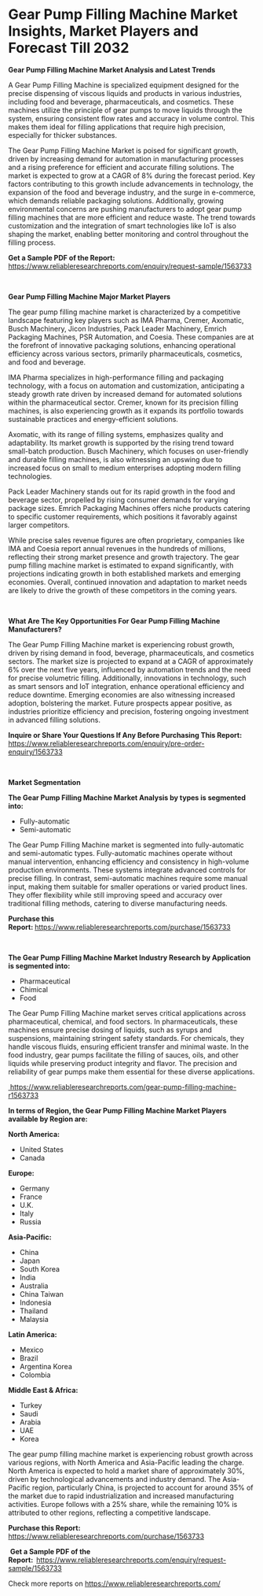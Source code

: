 <p><h1>Gear Pump Filling Machine Market Insights, Market Players and Forecast Till 2032</h1></p><p><strong>Gear Pump Filling Machine Market Analysis and Latest Trends</strong></p>
<p><p>A Gear Pump Filling Machine is specialized equipment designed for the precise dispensing of viscous liquids and products in various industries, including food and beverage, pharmaceuticals, and cosmetics. These machines utilize the principle of gear pumps to move liquids through the system, ensuring consistent flow rates and accuracy in volume control. This makes them ideal for filling applications that require high precision, especially for thicker substances.</p><p>The Gear Pump Filling Machine Market is poised for significant growth, driven by increasing demand for automation in manufacturing processes and a rising preference for efficient and accurate filling solutions. The market is expected to grow at a CAGR of 8% during the forecast period. Key factors contributing to this growth include advancements in technology, the expansion of the food and beverage industry, and the surge in e-commerce, which demands reliable packaging solutions. Additionally, growing environmental concerns are pushing manufacturers to adopt gear pump filling machines that are more efficient and reduce waste. The trend towards customization and the integration of smart technologies like IoT is also shaping the market, enabling better monitoring and control throughout the filling process.</p></p>
<p><strong>Get a Sample PDF of the Report:&nbsp;</strong> <a href="https://www.reliableresearchreports.com/enquiry/request-sample/1563733?utm_campaign=2463&utm_medium=2&utm_source=Github&utm_content=ia&utm_term=22022025&utm_id=gear-pump-filling-machine">https://www.reliableresearchreports.com/enquiry/request-sample/1563733</a></p>
<p>&nbsp;</p>
<p><strong>Gear Pump Filling Machine Major Market Players</strong></p>
<p><p>The gear pump filling machine market is characterized by a competitive landscape featuring key players such as IMA Pharma, Cremer, Axomatic, Busch Machinery, Jicon Industries, Pack Leader Machinery, Emrich Packaging Machines, PSR Automation, and Coesia. These companies are at the forefront of innovative packaging solutions, enhancing operational efficiency across various sectors, primarily pharmaceuticals, cosmetics, and food and beverage.</p><p>IMA Pharma specializes in high-performance filling and packaging technology, with a focus on automation and customization, anticipating a steady growth rate driven by increased demand for automated solutions within the pharmaceutical sector. Cremer, known for its precision filling machines, is also experiencing growth as it expands its portfolio towards sustainable practices and energy-efficient solutions.</p><p>Axomatic, with its range of filling systems, emphasizes quality and adaptability. Its market growth is supported by the rising trend toward small-batch production. Busch Machinery, which focuses on user-friendly and durable filling machines, is also witnessing an upswing due to increased focus on small to medium enterprises adopting modern filling technologies.</p><p>Pack Leader Machinery stands out for its rapid growth in the food and beverage sector, propelled by rising consumer demands for varying package sizes. Emrich Packaging Machines offers niche products catering to specific customer requirements, which positions it favorably against larger competitors.</p><p>While precise sales revenue figures are often proprietary, companies like IMA and Coesia report annual revenues in the hundreds of millions, reflecting their strong market presence and growth trajectory. The gear pump filling machine market is estimated to expand significantly, with projections indicating growth in both established markets and emerging economies. Overall, continued innovation and adaptation to market needs are likely to drive the growth of these competitors in the coming years.</p></p>
<p>&nbsp;</p>
<p><strong>What Are The Key Opportunities For Gear Pump Filling Machine Manufacturers?</strong></p>
<p><p>The Gear Pump Filling Machine market is experiencing robust growth, driven by rising demand in food, beverage, pharmaceuticals, and cosmetics sectors. The market size is projected to expand at a CAGR of approximately 6% over the next five years, influenced by automation trends and the need for precise volumetric filling. Additionally, innovations in technology, such as smart sensors and IoT integration, enhance operational efficiency and reduce downtime. Emerging economies are also witnessing increased adoption, bolstering the market. Future prospects appear positive, as industries prioritize efficiency and precision, fostering ongoing investment in advanced filling solutions.</p></p>
<p><strong>Inquire or Share Your Questions If Any Before Purchasing This Report:</strong> <a href="https://www.reliableresearchreports.com/enquiry/pre-order-enquiry/1563733?utm_campaign=2463&utm_medium=2&utm_source=Github&utm_content=ia&utm_term=22022025&utm_id=gear-pump-filling-machine">https://www.reliableresearchreports.com/enquiry/pre-order-enquiry/1563733</a></p>
<p>&nbsp;</p>
<p><strong>Market Segmentation</strong></p>
<p><strong>The Gear Pump Filling Machine Market Analysis by types is segmented into:</strong></p>
<p><ul><li>Fully-automatic</li><li>Semi-automatic</li></ul></p>
<p><p>The Gear Pump Filling Machine market is segmented into fully-automatic and semi-automatic types. Fully-automatic machines operate without manual intervention, enhancing efficiency and consistency in high-volume production environments. These systems integrate advanced controls for precise filling. In contrast, semi-automatic machines require some manual input, making them suitable for smaller operations or varied product lines. They offer flexibility while still improving speed and accuracy over traditional filling methods, catering to diverse manufacturing needs.</p></p>
<p><strong>Purchase this Report:&nbsp;</strong><a href="https://www.reliableresearchreports.com/purchase/1563733?utm_campaign=2463&utm_medium=2&utm_source=Github&utm_content=ia&utm_term=22022025&utm_id=gear-pump-filling-machine">https://www.reliableresearchreports.com/purchase/1563733</a></p>
<p>&nbsp;</p>
<p><strong>The Gear Pump Filling Machine Market Industry Research by Application is segmented into:</strong></p>
<p><ul><li>Pharmaceutical</li><li>Chimical</li><li>Food</li></ul></p>
<p><p>The Gear Pump Filling Machine market serves critical applications across pharmaceutical, chemical, and food sectors. In pharmaceuticals, these machines ensure precise dosing of liquids, such as syrups and suspensions, maintaining stringent safety standards. For chemicals, they handle viscous fluids, ensuring efficient transfer and minimal waste. In the food industry, gear pumps facilitate the filling of sauces, oils, and other liquids while preserving product integrity and flavor. The precision and reliability of gear pumps make them essential for these diverse applications.</p></p>
<p><a href="https://www.reliableresearchreports.com/gear-pump-filling-machine-r1563733?utm_campaign=2463&utm_medium=2&utm_source=Github&utm_content=ia&utm_term=22022025&utm_id=gear-pump-filling-machine">&nbsp;https://www.reliableresearchreports.com/gear-pump-filling-machine-r1563733</a></p>
<p><strong>In terms of Region, the Gear Pump Filling Machine Market Players available by Region are:</strong></p>
<p>
    <p> <strong> North America: </strong>
        <ul>
            <li>United States</li>
            <li>Canada</li>
        </ul>
        </p> 
    <p> <strong> Europe: </strong>
        <ul>
            <li>Germany</li>
            <li>France</li>
            <li>U.K.</li>
            <li>Italy</li>
            <li>Russia</li>
        </ul>
        </p> 
    <p> <strong> Asia-Pacific: </strong>
        <ul>
            <li>China</li>
            <li>Japan</li>
            <li>South Korea</li>
            <li>India</li>
            <li>Australia</li>
            <li>China Taiwan</li>
            <li>Indonesia</li>
            <li>Thailand</li>
            <li>Malaysia</li>
        </ul>
        </p> 
    <p> <strong> Latin America: </strong>
        <ul>
            <li>Mexico</li>
            <li>Brazil</li>
            <li>Argentina Korea</li>
            <li>Colombia</li>
        </ul>
        </p> 
    <p> <strong> Middle East & Africa: </strong>
        <ul>
            <li>Turkey</li>
            <li>Saudi</li>
            <li>Arabia</li>
            <li>UAE</li>
            <li>Korea</li>
        </ul>
    </p>
    </p>
<p><p>The gear pump filling machine market is experiencing robust growth across various regions, with North America and Asia-Pacific leading the charge. North America is expected to hold a market share of approximately 30%, driven by technological advancements and industry demand. The Asia-Pacific region, particularly China, is projected to account for around 35% of the market due to rapid industrialization and increased manufacturing activities. Europe follows with a 25% share, while the remaining 10% is attributed to other regions, reflecting a competitive landscape.</p></p>
<p><strong>Purchase this Report: </strong><a href="https://www.reliableresearchreports.com/purchase/1563733?utm_campaign=2463&utm_medium=2&utm_source=Github&utm_content=ia&utm_term=22022025&utm_id=gear-pump-filling-machine">https://www.reliableresearchreports.com/purchase/1563733</a></p>
<p>&nbsp;<strong>Get a Sample PDF of the Report:&nbsp;&nbsp;</strong><a href="https://www.reliableresearchreports.com/enquiry/request-sample/1563733?utm_campaign=2463&utm_medium=2&utm_source=Github&utm_content=ia&utm_term=22022025&utm_id=gear-pump-filling-machine">https://www.reliableresearchreports.com/enquiry/request-sample/1563733</a></p>
<p><strong></strong></p>
<p>Check more reports on <a href="https://www.reliableresearchreports.com/?utm_campaign=2463&utm_medium=2&utm_source=Github&utm_content=ia&utm_term=22022025&utm_id=gear-pump-filling-machine">https://www.reliableresearchreports.com/</a></p>